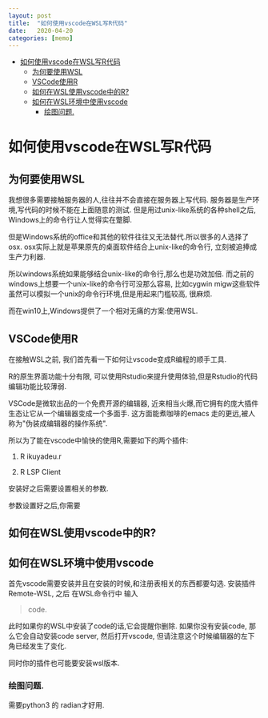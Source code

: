 ```yaml
---
layout: post
title:  "如何使用vscode在WSL写R代码"
date:   2020-04-20
categories: [memo]
---
```


- [如何使用vscode在WSL写R代码](#如何使用vscode在wsl写r代码)
  - [为何要使用WSL](#为何要使用wsl)
  - [VSCode使用R](#vscode使用r)
  - [如何在WSL使用vscode中的R?](#如何在wsl使用vscode中的r)
  - [如何在WSL环境中使用vscode](#如何在wsl环境中使用vscode)
    - [绘图问题.](#绘图问题)

# 如何使用vscode在WSL写R代码

## 为何要使用WSL

我想很多需要接触服务器的人,往往并不会直接在服务器上写代码. 服务器是生产环境,写代码的时候不能在上面随意的测试.
但是用过unix-like系统的各种shell之后, Windows上的命令行让人觉得实在蹩脚.

但是Windows系统的office和其他的软件往往又无法替代.所以很多的人选择了osx. osx实际上就是苹果原先的桌面软件结合上unix-like的命令行, 立刻被追捧成生产力利器.

所以windows系统如果能够结合unix-like的命令行,那么也是功效加倍.
而之前的windows上想要一个unix-like的命令行可没那么容易, 比如cygwin migw这些软件虽然可以模拟一个unix的命令行环境,但是用起来门槛较高, 很麻烦. 

而在win10上,Windows提供了一个相对无痛的方案:使用WSL.

## VSCode使用R

在接触WSL之前, 我们首先看一下如何让vscode变成R编程的顺手工具.

R的原生界面功能十分有限, 可以使用Rstudio来提升使用体验,但是Rstudio的代码编辑功能比较薄弱.

VSCode是微软出品的一个免费开源的编辑器, 近来相当火爆,而它拥有的庞大插件生态让它从一个编辑器变成一个多面手. 这方面能煮咖啡的emacs 走的更远,被人称为"伪装成编辑器的操作系统".

所以为了能在vscode中愉快的使用R,需要如下的两个插件:

1. R ikuyadeu.r

2. R LSP Client 


安装好之后需要设置相关的参数. 


参数设置好之后,你需要


## 如何在WSL使用vscode中的R?

## 如何在WSL环境中使用vscode

首先vscode需要安装并且在安装的时候,和注册表相关的东西都要勾选.
安装插件 Remote-WSL, 之后 在WSL命令行中
输入 

> code.

此时如果你的WSL中安装了code的话,它会提醒你删除. 如果你没有安装code, 那么它会自动安装code server, 然后打开vscode, 但请注意这个时候编辑器的左下角已经发生了变化.

同时你的插件也可能要安装wsl版本. 


### 绘图问题.


需要python3 的 radian才好用.
